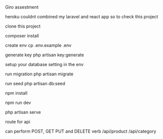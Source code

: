 Giro assestment

heroku couldnt combined my laravel and react app so to check this project

clone this project

<!-- run  -->

composer install

create env
cp .env.example .env

generate key
php artisan key:generate

setup your database setting in the env

run migration
php artisan migrate

run seed
php artisan db:seed

npm install

npm run dev

php artisan serve

route for api

can perform POST, GET PUT and DELETE verb
/api/product
/api/category
